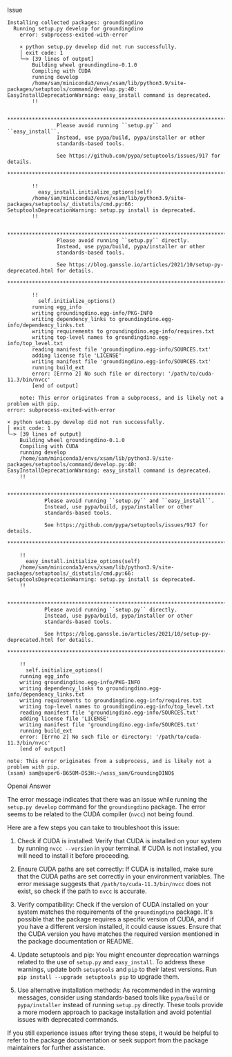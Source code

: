 Issue

```
Installing collected packages: groundingdino
  Running setup.py develop for groundingdino
    error: subprocess-exited-with-error
    
    × python setup.py develop did not run successfully.
    │ exit code: 1
    ╰─> [39 lines of output]
        Building wheel groundingdino-0.1.0
        Compiling with CUDA
        running develop
        /home/sam/miniconda3/envs/xsam/lib/python3.9/site-packages/setuptools/command/develop.py:40: EasyInstallDeprecationWarning: easy_install command is deprecated.
        !!
        
                ********************************************************************************
                Please avoid running ``setup.py`` and ``easy_install``.
                Instead, use pypa/build, pypa/installer or other
                standards-based tools.
        
                See https://github.com/pypa/setuptools/issues/917 for details.
                ********************************************************************************
        
        !!
          easy_install.initialize_options(self)
        /home/sam/miniconda3/envs/xsam/lib/python3.9/site-packages/setuptools/_distutils/cmd.py:66: SetuptoolsDeprecationWarning: setup.py install is deprecated.
        !!
        
                ********************************************************************************
                Please avoid running ``setup.py`` directly.
                Instead, use pypa/build, pypa/installer or other
                standards-based tools.
        
                See https://blog.ganssle.io/articles/2021/10/setup-py-deprecated.html for details.
                ********************************************************************************
        
        !!
          self.initialize_options()
        running egg_info
        writing groundingdino.egg-info/PKG-INFO
        writing dependency_links to groundingdino.egg-info/dependency_links.txt
        writing requirements to groundingdino.egg-info/requires.txt
        writing top-level names to groundingdino.egg-info/top_level.txt
        reading manifest file 'groundingdino.egg-info/SOURCES.txt'
        adding license file 'LICENSE'
        writing manifest file 'groundingdino.egg-info/SOURCES.txt'
        running build_ext
        error: [Errno 2] No such file or directory: '/path/to/cuda-11.3/bin/nvcc'
        [end of output]
    
    note: This error originates from a subprocess, and is likely not a problem with pip.
error: subprocess-exited-with-error

× python setup.py develop did not run successfully.
│ exit code: 1
╰─> [39 lines of output]
    Building wheel groundingdino-0.1.0
    Compiling with CUDA
    running develop
    /home/sam/miniconda3/envs/xsam/lib/python3.9/site-packages/setuptools/command/develop.py:40: EasyInstallDeprecationWarning: easy_install command is deprecated.
    !!
    
            ********************************************************************************
            Please avoid running ``setup.py`` and ``easy_install``.
            Instead, use pypa/build, pypa/installer or other
            standards-based tools.
    
            See https://github.com/pypa/setuptools/issues/917 for details.
            ********************************************************************************
    
    !!
      easy_install.initialize_options(self)
    /home/sam/miniconda3/envs/xsam/lib/python3.9/site-packages/setuptools/_distutils/cmd.py:66: SetuptoolsDeprecationWarning: setup.py install is deprecated.
    !!
    
            ********************************************************************************
            Please avoid running ``setup.py`` directly.
            Instead, use pypa/build, pypa/installer or other
            standards-based tools.
    
            See https://blog.ganssle.io/articles/2021/10/setup-py-deprecated.html for details.
            ********************************************************************************
    
    !!
      self.initialize_options()
    running egg_info
    writing groundingdino.egg-info/PKG-INFO
    writing dependency_links to groundingdino.egg-info/dependency_links.txt
    writing requirements to groundingdino.egg-info/requires.txt
    writing top-level names to groundingdino.egg-info/top_level.txt
    reading manifest file 'groundingdino.egg-info/SOURCES.txt'
    adding license file 'LICENSE'
    writing manifest file 'groundingdino.egg-info/SOURCES.txt'
    running build_ext
    error: [Errno 2] No such file or directory: '/path/to/cuda-11.3/bin/nvcc'
    [end of output]

note: This error originates from a subprocess, and is likely not a problem with pip.
(xsam) sam@super6-B650M-DS3H:~/wsss_sam/GroundingDINO$ 
```

Openai Answer

The error message indicates that there was an issue while running the `setup.py develop` command for the `groundingdino` package. The error seems to be related to the CUDA compiler (`nvcc`) not being found.

Here are a few steps you can take to troubleshoot this issue:

1. Check if CUDA is installed: Verify that CUDA is installed on your system by running `nvcc --version` in your terminal. If CUDA is not installed, you will need to install it before proceeding.

2. Ensure CUDA paths are set correctly: If CUDA is installed, make sure that the CUDA paths are set correctly in your environment variables. The error message suggests that `/path/to/cuda-11.3/bin/nvcc` does not exist, so check if the path to `nvcc` is accurate.

3. Verify compatibility: Check if the version of CUDA installed on your system matches the requirements of the `groundingdino` package. It's possible that the package requires a specific version of CUDA, and if you have a different version installed, it could cause issues. Ensure that the CUDA version you have matches the required version mentioned in the package documentation or README.

4. Update setuptools and pip: You might encounter deprecation warnings related to the use of `setup.py` and `easy_install`. To address these warnings, update both `setuptools` and `pip` to their latest versions. Run `pip install --upgrade setuptools pip` to upgrade them.

5. Use alternative installation methods: As recommended in the warning messages, consider using standards-based tools like `pypa/build` or `pypa/installer` instead of running `setup.py` directly. These tools provide a more modern approach to package installation and avoid potential issues with deprecated commands.

If you still experience issues after trying these steps, it would be helpful to refer to the package documentation or seek support from the package maintainers for further assistance.